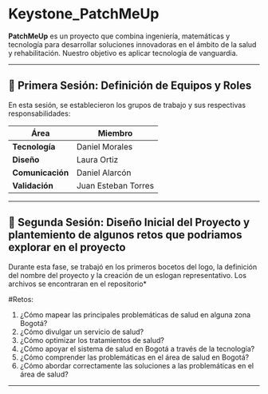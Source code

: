 # Keystone_PatchMeUp

**PatchMeUp** es un proyecto que combina ingeniería, matemáticas y tecnología para desarrollar soluciones innovadoras en el ámbito de la salud y rehabilitación. Nuestro objetivo es aplicar tecnología de vanguardia.

---

## 📌 Primera Sesión: Definición de Equipos y Roles  
En esta sesión, se establecieron los grupos de trabajo y sus respectivas responsabilidades:

| Área | Miembro |
|------|---------|
| **Tecnología** | Daniel Morales |
| **Diseño** | Laura Ortiz |
| **Comunicación** | Daniel Alarcón |
| **Validación** | Juan Esteban Torres |

---

## 🎨 Segunda Sesión: Diseño Inicial del Proyecto  y plantemiento de algunos retos que podriamos explorar en el proyecto
Durante esta fase, se trabajó en los primeros bocetos del logo, la definición del nombre del proyecto y la creación de un eslogan representativo.
Los archivos se encontraran en el repositorio*

#Retos:
1. ¿Cómo mapear las principales problemáticas de salud en alguna zona Bogotá?
2. ¿Cómo divulgar un servicio de salud?
3. ¿Cómo optimizar los tratamientos de salud?
4. ¿Cómo apoyar el sistema de salud en Bogotá a través de la tecnología?
5. ¿Cómo comprender las problemáticas en el área de salud en Bogotá?
6. ¿Cómo abordar correctamente las soluciones a las problemáticas en el área de salud?
---
